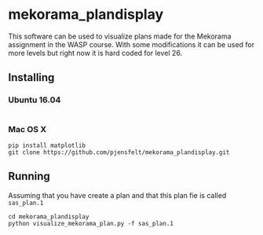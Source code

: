 # mekorama_plandisplay
This software can be used to visualize plans made for the Mekorama assignment in the WASP course. With some modifications it can be used for more levels but right now it is hard coded for level 26. 

## Installing

### Ubuntu 16.04
```

```

### Mac OS X
```
pip install matplotlib
git clone https://github.com/pjensfelt/mekorama_plandisplay.git
```

## Running
Assuming that you have create a plan and that this plan fie is called `sas_plan.1`
```
cd mekorama_plandisplay
python visualize_mekorama_plan.py -f sas_plan.1
```

